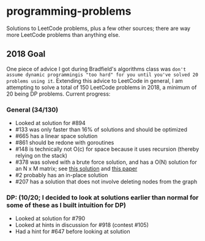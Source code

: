 # programming-problems
Solutions to LeetCode problems, plus a few other sources; there are way more LeetCode problems than anything else.

## 2018 Goal
One piece of advice I got during Bradfield's algorithms class was `don't assume dynamic programmingis "too hard" for you until you've solved 20 problems using it`. Extending this advice to LeetCode in general, I am attempting to solve a total of 150 LeetCode problems in 2018, a minimum of 20 being DP problems. Current progress:

### General (34/130)
  - Looked at solution for #894
  - #133 was only faster than 16% of solutions and should be optimized
  - #665 has a linear space solution
  - #861 should be redone with goroutines
  - #148 is technically not O(c) for space because it uses recursion (thereby relying on the stack)
  - #378 was solved with a brute force solution, and has a O(N) solution for an N x M matrix; see [this solution](https://leetcode.com/problems/kth-smallest-element-in-a-sorted-matrix/discuss/85170/O(n)-from-paper.-Yes-O(rows).) and [this paper](http://www.cse.yorku.ca/~andy/pubs/X+Y.pdf)
  - #2 probably has an in-place solution
  - #207 has a solution that does not involve deleting nodes from the graph

### DP: (10/20; I decided to look at solutions earlier than normal for some of these as I built intuition for DP)
  - Looked at solution for #790
  - Looked at hints in discussion for #918 (contest #105)
  - Had a hint for #647 before looking at solution

